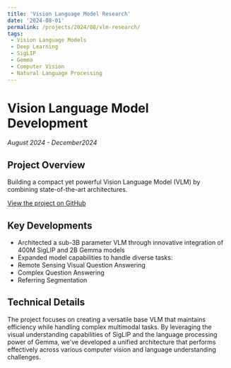 ```yaml
---
title: 'Vision Language Model Research'
date: '2024-08-01'
permalink: /projects/2024/08/vlm-research/
tags:
 - Vision Language Models
 - Deep Learning
 - SigLIP
 - Gemma
 - Computer Vision
 - Natural Language Processing
---
```


# Vision Language Model Development
*August 2024 - December2024*

## Project Overview
Building a compact yet powerful Vision Language Model (VLM) by combining state-of-the-art architectures.

[View the project on GitHub](https://github.com/Iaryan-21/PaliGemma-VisionLanguageModel)

## Key Developments
- Architected a sub-3B parameter VLM through innovative integration of 400M SigLIP and 2B Gemma models
- Expanded model capabilities to handle diverse tasks:
 - Remote Sensing Visual Question Answering
 - Complex Question Answering
 - Referring Segmentation

## Technical Details
The project focuses on creating a versatile base VLM that maintains efficiency while handling complex multimodal tasks. By leveraging the visual understanding capabilities of SigLIP and the language processing power of Gemma, we've developed a unified architecture that performs effectively across various computer vision and language understanding challenges.